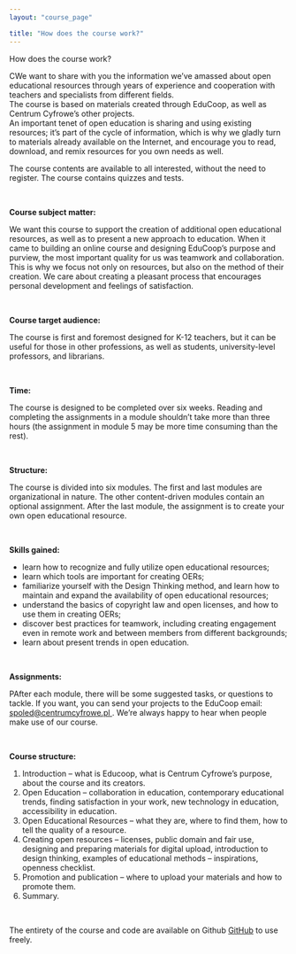 ```yaml
---
layout: "course_page"

title: "How does the course work?"
---
```


<div class="text-center screen-title">
How does the course work?
</div>


<div class="screen-content">
  <p>CWe want to share with you the information we’ve amassed about open educational resources through years of experience and cooperation with teachers and specialists from different fields.<br/>
The course is based on materials created through EduCoop, as well as Centrum Cyfrowe’s other projects.<br/>
An important tenet of open education is sharing and using existing resources; it’s part of the cycle of information, which is why we gladly turn to materials already available on the Internet, and encourage you to read, download, and remix resources for you own needs as well.</p> 
<p>The course contents are available to all interested, without the need to register. The course contains quizzes and tests.</p>
  
  &nbsp;
  
  <p><strong>Course subject matter:</strong></p>  
  <p>We want this course to support the creation of additional open educational resources, as well as to present a new approach to education. When it came to building an online course and designing EduCoop’s purpose and purview, the most important quality for us was teamwork and collaboration. This is why we focus not only on resources, but also on the method of their creation. We care about creating a pleasant process that encourages personal development and feelings of satisfaction.</p>

&nbsp;
  
  <p><strong>Course target audience:</strong></p>  
  <p>The course is first and foremost designed for K-12 teachers, but it can be useful for those in other professions, as well as students, university-level professors, and librarians.</p>

&nbsp;

<p><strong>Time:</strong></p>  
  <p>The course is designed to be completed over six weeks. Reading and completing the assignments in a module shouldn’t take more than three hours (the assignment in module 5 may be more time consuming than the rest).</p>
  
  &nbsp;
  
  <p><strong>Structure:</strong></p>  
  <p>The course is divided into six modules. The first and last modules are organizational in nature. The other content-driven modules contain an optional assignment. After the last module, the assignment is to create your own open educational resource.</p>
  
  &nbsp;
  
  <p><strong>Skills gained:</strong></p>  
  <p>
  <ul>
    <li class="bullet">learn how to recognize and fully utilize open educational resources;</li>
<li class="bullet">learn which tools are important for creating OERs;</li>
    <li class="bullet">familiarize yourself with the Design Thinking method, and learn how to maintain and expand the availability of open educational resources;</li>
<li class="bullet">understand the basics of copyright law and open licenses, and how to use them in creating OERs;</li>
<li class="bullet">discover best practices for teamwork, including creating engagement even in remote work and between members from different backgrounds;</li>
<li class="bullet">learn about present trends in open education.</li>
</ul>
</p>
  
  &nbsp;
  
  <p><strong>Assignments:</strong></p>  
  <p>PAfter each module, there will be some suggested tasks, or questions to tackle. If you want, you can send your projects to the EduCoop email: <a class="content-link" href="mailto:spoled@centrumcyfrowe.pl">spoled@centrumcyfrowe.pl </a>. We’re always happy to hear when people make use of our course.
</p>
  
  &nbsp;
  
  <p><strong>Course structure:</strong></p>  
<p>
<ol>
<li class="number">Introduction – what is Educoop, what is Centrum Cyfrowe’s purpose, about the course and its creators.</li>
<li class="number">Open Education – collaboration in education, contemporary educational trends, finding satisfaction in your work, new technology in education, accessibility in education.</li>
<li class="number">Open Educational Resources – what they are, where to find them, how to tell the quality of a resource.</li>
<li class="number">Creating open resources – licenses, public domain and fair use, designing and preparing materials for digital upload, introduction to design thinking, examples of educational methods – inspirations, openness checklist.</li>
<li class="number">Promotion and publication – where to upload your materials and how to promote them.</li>
<li class="number">Summary.</li>
</ol>
</p>
  &nbsp;
  <p>The entirety of the course and code are available on Github <a class="content-link" target="_blank" href="https://github.com/spoledkurs-en/spoledkurs-en.github.io">GitHub</a> to use freely.</p>

</div> 

